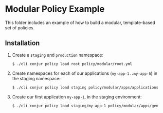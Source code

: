 # Modular Policy Example

This folder includes an example of how to build a modular, template-based set of policies.

## Installation

1. Create a `staging` and `production` namespace:
    ```sh
    $ ./cli conjur policy load root policy/modular/root.yml
    ```
2. Create namespaces for each of our applications (`my-app-1..my-app-6`) in the staging namespace:
    ```sh
    $ ./cli conjur policy load staging policy/modular/apps/applications.yml
    ```
3. Create our first application `my-app-1`, in the staging environment:
    ```sh
    $ ./cli conjur policy load staging/my-app-1 policy/modular/apps/generic-application.yml
    ```
    
